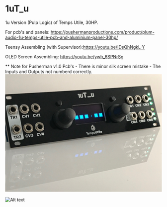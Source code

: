 # 1uT_u
1u Version (Pulp Logic) of Temps Utile, 30HP.

For pcb's and panels: https://pushermanproductions.com/product/plum-audio-1u-temps-utile-pcb-and-aluminium-panel-30hp/

Teensy Assembling (with Supervisor):https://youtu.be/IDsQhNgkL-Y

OLED Screen Assembling: https://youtu.be/ywh_6SPNrSg 

** Note for Pusherman v1.0 Pcb's - There is minor silk screen mistake - The Inputs and Outputs not numberd correctly.
![Alt text](1uT_u.jpg?raw=true "1uT_u")

![Alt text](https://i0.wp.com/pushermanproductions.com/wp-content/uploads/2018/11/1u-TU-square.jpg?zoom=2.200000047683716&fit=850%2C850&ssl=1?raw=true "1uT_u")

